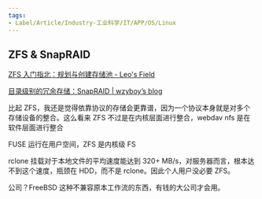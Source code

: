 ```yaml
---
tags:
- Label/Article/Industry-工业科学/IT/APP/OS/Linux
---
```


## ZFS & SnapRAID

[ZFS 入门指北：规划与创建存储池 - Leo's Field](https://szclsya.me/zh-cn/posts/storage/zfs-setup/)

[目录级别的冗余存储：SnapRAID | wzyboy’s blog](https://wzyboy.im/post/1186.html)


比起 ZFS，我还是觉得依靠协议的存储会更靠谱，因为一个协议本身就是对多个存储设备的整合。这么看来 ZFS 不过是在内核层面进行整合，webdav nfs 是在软件层面进行整合

FUSE 运行在用户空间，ZFS 是内核级 FS

rclone 挂载对于本地文件的平均速度能达到 320+ MB/s，对服务器而言，根本达不到这个速度，瓶颈在 HDD，而不是 rclone。因此个人用户没必要 ZFS。

公司？FreeBSD 这种不兼容原本工作流的东西，有钱的大公司才会用。